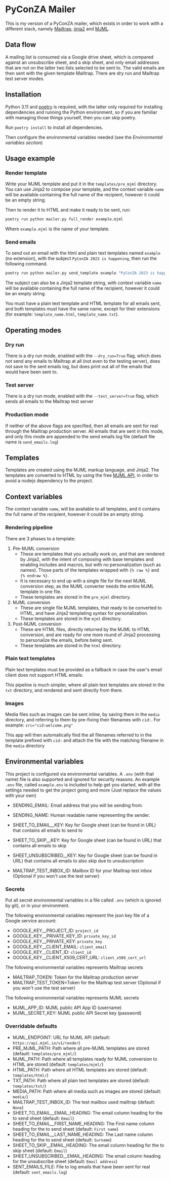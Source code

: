 # PyConZA Mailer

This is my version of a PyConZA mailer, which exists in order to work with a different stack, namely [Mailtrap](https://mailtrap.io), [jinja2](https://jinja.palletsprojects.com) and [MJML](https://mjml.io).

## Data flow

A mailing list is consumed via a Google drive sheet, which is compared against an unsubscribe sheet, and a skip sheet, and only email addresses that are not on the latter two lists selected to be sent to.
The valid emails are then sent with the given template Mailtrap.
There are dry run and Mailtrap test server modes.

## Installation

Python 3.11 and [poetry](https://python-poetry.org/) is required, with the latter only required for installing dependencies and running the Python environment, so if you are familiar with managing those things yourself, then you can skip poetry.

Run `poetry install` to install all dependencies.

Then configure the environmental variables needed (see the _Environmental variables section_)

## Usage example

### Render template

Write your MJML template and put it in the `templates/pre_mjml` directory. You can use Jinja2 to compose your template, and the context variable `name` will be available containing the full name of the recipient, however it could be an empty string.

Then to render it to HTML and make it ready to be sent, run:

```sh
poetry run python mailer.py full_render example.mjml
```

Where `example.mjml` is the name of your template.

### Send emails

To send out an email with the html and plain text templates named `example` (no extension), with the subject `PyConZA 2023 is happening`, then run the following command.

```sh
poetry run python mailer.py send_template example "PyConZA 2023 is happening"
```

The subject can also be a Jinja2 template string, with context variable `name` will be available containing the full name of the recipient, however it could be an empty string.

You must have a plain text template and HTML template for all emails sent, and both templates must have the same name, except for their extensions (for example: `template_name.html`, `template_name.txt`).

## Operating modes

### Dry run

There is a dry run mode, enabled with the `--dry_run=True` flag, which does not send any emails to Mailtrap at all (not even to the testing server), does not save to the sent emails log, but does print out all of the emails that would have been sent to.

### Test server

There is a dry run mode, enabled with the `--test_server=True` flag, which sends all emails to the Mailtrap test server

### Production mode

If neither of the above flags are specified, then all emails are sent for real through the Mailtrap production server.
All emails that are sent in this mode, and only this mode are appended to the send emails log file (default file name is `send_emails.log`)

## Templates

Templates are created using the MJML markup language, and Jinja2. The templates are converted to HTML by using the free [MJML API](https://mjml.io/api/documentation/), in order to avoid a nodejs dependency to the project.

## Context variables

The context variable `name`, will be available to all templates, and it contains the full name of the recipient, however it could be an empty string.

### Rendering pipeline

There are 3 phases to a template:

1.  Pre-MJML conversion
    - These are templates that you actually work on, and that are rendered by Jinja2, with the intent of composing with base templates and enabling includes and macros, but with no personalization (such as names). Those parts of the templates wrapped with `{% raw %}` and `{% endraw %}`.
    - It is necessary to end up with a single file for the next MJML conversion step, as the MJML converter needs the entire MJML template in one file.
    - These templates are stored in the `pre_mjml` directory.
2.  MJML conversion
    - These are single file MJML templates, that ready to be converted to HTML, and have Jinja2 templating syntax for personalization.
    - These templates are stored in the `mjml` directory.
3.  Post-MJML conversion
    - These are HTML files, directly returned by the MJML to HTML conversion, and are ready for one more round of Jinja2 processing to personalize the emails, before being sent.
    - These templates are stored in the `html` directory.

### Plain text templates

Plain text templates must be provided as a fallback in case the user's email client does not support HTML emails.

This pipeline is much simpler, where all plain text templates are stored in the `txt` directory, and rendered and sent directly from there.

### Images

Media files such as images can be sent inline, by saving them in the `media` directory, and referring to them by pre-fixing their filenames with `cid:`.
For example: `src="cid:welcome.png"`

This app will then automatically find the all filenames referred to in the template prefixed with `cid:` and attach the file with the matching filename in the `media` directory

## Environmental variables

This project is configured via environmental variables. A `.env` (with that name) file is also supported and ignored for security reasons.
An example `.env` file, called `example.env` is included to help get you started, with all the settings needed to get the project going and more (Just replace the values with your own)

- SENDING_EMAIL: Email address that you will be sending from.
- SENDING_NAME: Human readable name representing the sender.

- SHEET_TO_EMAIL\_\_KEY: Key for Google sheet (can be found in URL) that contains all emails to send to
- SHEET_TO_SKIP\_\_KEY: Key for Google sheet (can be found in URL) that contains all emails to skip
- SHEET_UNSUBSCRIBED\_\_KEY: Key for Google sheet (can be found in URL) that contains all emails to also skip due to unsubscription

- MAILTRAP_TEST_INBOX_ID: Mailbox ID for your Mailtrap test inbox (Optional if you won't use the test server)

### Secrets

Put all secret environmental variables in a file called `.env` (which is ignored by git), or in your environment.

The following environmental variables represent the json key file of a Google service account:

- GOOGLE_KEY\_\_PROJECT_ID: `project_id`
- GOOGLE_KEY\_\_PRIVATE_KEY_ID: `private_key_id`
- GOOGLE_KEY\_\_PRIVATE_KEY: `private_key`
- GOOGLE_KEY\_\_CLIENT_EMAIL: `client_email`
- GOOGLE_KEY\_\_CLIENT_ID: `client_id`
- GOOGLE_KEY\_\_CLIENT_X509_CERT_URL: `client_x509_cert_url`

The following environmental variables represents Mailtrap secrets

- MAILTRAP_TOKEN: Token for the Mailtrap production server
- MAILTRAP_TEST_TOKEN=Token for the Mailtrap test server (Optional if you won't use the test server)

The following environmental variables represents MJML secrets

- MJML_APP_ID: MJML public API App ID (username)
- MJML_SECRET_KEY: MJML public API Secret key (password)

### Overridable defaults

- MJML_ENDPOINT: URL for MJML API (default: `https://api.mjml.io/v1/render`)
- PRE_MJML_PATH: Path where all pre-MJML templates are stored (default: `templates/pre_mjml/`)
- MJML_PATH: Path where all templates ready for MJML conversion to HTML are stored (default: `templates/mjml/`)
- HTML_PATH: Path where all HTML templates are stored (default: `templates/html/`)
- TXT_PATH: Path where all plain text templates are stored (default: `templates/txt/`)
- MEDIA_PATH: Path where all media such as images are stored (default: `media/`)
- MAILTRAP_TEST_INBOX_ID: The test mailbox used mailtrap (default: `None`)
- SHEET_TO_EMAIL\_\_EMAIL_HEADING: The email column heading for the to send sheet (default: `Email`)
- SHEET_TO_EMAIL\_\_FIRST_NAME_HEADING: The First name column heading for the to send sheet (default: `First name`)
- SHEET_TO_EMAIL\_\_LAST_NAME_HEADING: The Last name column heading for the to send sheet (default: `Surname`)
- SHEET_TO_SKIP\_\_EMAIL_HEADING: The email column heading for the to skip sheet (default: `Email`)
- SHEET_UNSUBSCRIBED\_\_EMAIL_HEADING: The email column heading for the unsubscribe sheet (default: `Email address`)
- SENT_EMAILS_FILE: File to log emails that have been sent for real (default: `sent_emails.log`)
